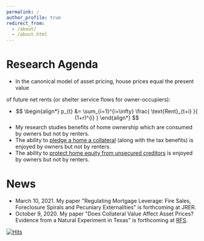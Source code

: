 ```yaml
---
permalink: /
author_profile: true
redirect_from: 
  - /about/
  - /about.html
---
```


<!-- 
include Title "About me"
---
permalink: /
title: "About me"
excerpt: "About me"
author_profile: true
redirect_from: 
  - /about/
  - /about.html
---
-->

<!--
* I am an Assistant Professor 
in the [Real Estate Department](https://zicklin.baruch.cuny.edu/Department/real-estate-faculty/)
at the [Zicklin School of Business](https://zicklin.baruch.cuny.edu/) 
at [Baruch College](https://www.baruch.cuny.edu/). 
* My research studies interactions between real estate markets, financial markets, and the rest of the economy. 
* I received a PhD from [Wharton](https://doctoral.wharton.upenn.edu/) in 2015 and a Bachelor's degree from [Brandeis](https://www.brandeis.edu/economics/people/index.html) in 2008.
-->

# Research Agenda
* In the canonical model of asset pricing, house prices equal the present value 
<!--
#are equal to the present discounted value 
-->
of future net rents (or shelter service flows for owner-occupiers):
* $$ \begin{align*}  
p_{t} &= \sum_{i=1}^{i=\infty} \frac{ \text{Rent}_{t+i} }{ (1+r)^{i} } 
\end{align*} $$
* My research studies benefits of home ownership which are consumed by owners but not by renters. 
* The ability to [pledge a home a collateral](https://papers.ssrn.com/sol3/papers.cfm?abstract_id=2815609) (along with the tax benefits) is enjoyed by owners but not by renters.
* The ability to [protect home equity from unsecured creditors](https://papers.ssrn.com/sol3/papers.cfm?abstract_id=3763242) is enjoyed by owners but not by renters.


# News
* March 10, 2021. 
My paper "Regulating Mortgage Leverage: Fire Sales, Foreclosure Spirals and Pecuniary Externalities" is forthcoming at JRER.
* October 9, 2020. 
My paper "Does Collateral Value Affect Asset Prices? Evidence from a Natural Experiment in Texas" is forthcoming at [RFS](https://academic.oup.com/rfs/advance-article-abstract/doi/10.1093/rfs/hhaa117/5920333?redirectedFrom=fulltext).

[![Hits](https://hits.seeyoufarm.com/api/count/incr/badge.svg?url=https%3A%2F%2Fazev77.github.io&count_bg=%23FFFFFF&title_bg=%23FFFFFF&icon=&icon_color=%23FFFFFF&title=AAZ&edge_flat=false)](https://hits.seeyoufarm.com)
